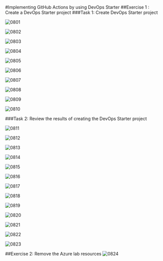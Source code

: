 #Implementing GitHub Actions by using DevOps Starter
##Exercise 1 : Create a DevOps Starter project
###Task 1: Create DevOps Starter project

![0801](imagesEvidencia8/0801.PNG)

![0802](imagesEvidencia8/0802.PNG)

![0803](imagesEvidencia8/0803.PNG)

![0804](imagesEvidencia8/0804.PNG)

![0805](imagesEvidencia8/0805.PNG)

![0806](imagesEvidencia8/0806.PNG)

![0807](imagesEvidencia8/0807.PNG)

![0808](imagesEvidencia8/0808.PNG)

![0809](imagesEvidencia8/0809.PNG)

![0810](imagesEvidencia8/0810.PNG)

###Task 2: Review the results of creating the DevOps Starter project

![0811](imagesEvidencia8/0811.PNG)

![0812](imagesEvidencia8/0812.PNG)

![0813](imagesEvidencia8/0813.PNG)

![0814](imagesEvidencia8/0814.PNG)

![0815](imagesEvidencia8/0815.PNG)

![0816](imagesEvidencia8/0816.PNG)

![0817](imagesEvidencia8/0817.PNG)

![0818](imagesEvidencia8/0818.PNG)

![0819](imagesEvidencia8/0819.PNG)

![0820](imagesEvidencia8/0820.PNG)

![0821](imagesEvidencia8/0821.PNG)

![0822](imagesEvidencia8/0822.PNG)

![0823](imagesEvidencia8/0823.PNG)

##Exercise 2: Remove the Azure lab resources
![0824](imagesEvidencia8/0824.PNG)
